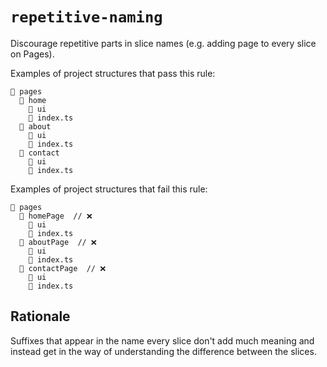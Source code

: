 # `repetitive-naming`

Discourage repetitive parts in slice names (e.g. adding page to every slice on Pages).

Examples of project structures that pass this rule:
```
📂 pages
  📂 home
    📂 ui
    📄 index.ts
  📂 about
    📂 ui
    📄 index.ts
  📂 contact
    📂 ui
    📄 index.ts
```

Examples of project structures that fail this rule:
```
📂 pages
  📂 homePage  // ❌
    📂 ui
    📄 index.ts
  📂 aboutPage  // ❌
    📂 ui
    📄 index.ts
  📂 contactPage  // ❌
    📂 ui
    📄 index.ts
```

## Rationale

Suffixes that appear in the name every slice don't add much meaning and instead get in the way of understanding the difference between the slices.
